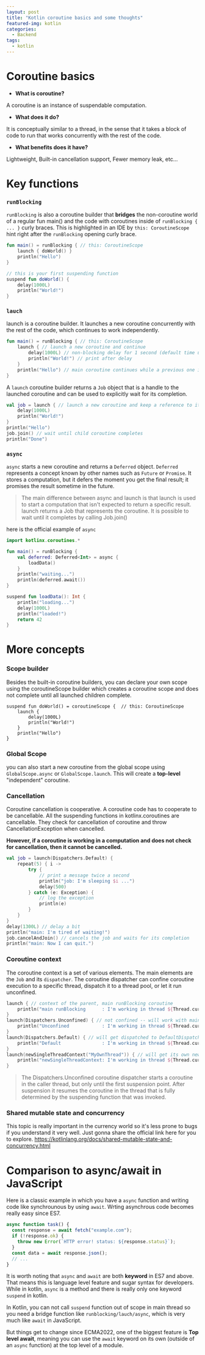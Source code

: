 ```yaml
---
layout: post
title: "Kotlin coroutine basics and some thoughts"
featured-img: kotlin
categories:
  - Backend
tags:
  - kotlin
---
```


# Coroutine basics

- **What is coroutine?**

A coroutine is an instance of suspendable computation.

- **What does it do?**

It is conceptually similar to a thread, in the sense that it takes a block of code to run that works concurrently with the rest of the code.

- **What benefits does it have?**

Lightweight, Built-in cancellation support, Fewer memory leak, etc...


# Key functions

### `runBlocking`

`runBlocking` is also a coroutine builder that **bridges** the non-coroutine world of a regular fun main() and the code with coroutines inside of `runBlocking { ... }` curly braces. This is highlighted in an IDE by `this: CoroutineScope` hint right after the `runBlocking` opening curly brace.

```kotlin
fun main() = runBlocking { // this: CoroutineScope
    launch { doWorld() }
    println("Hello")
}

// this is your first suspending function
suspend fun doWorld() {
    delay(1000L)
    println("World!")
}

```

### `lauch`

launch is a coroutine builder. It launches a new coroutine concurrently with the rest of the code, which continues to work independently.

```kotlin
fun main() = runBlocking { // this: CoroutineScope
    launch { // launch a new coroutine and continue
        delay(1000L) // non-blocking delay for 1 second (default time unit is ms)
        println("World!") // print after delay
    }
    println("Hello") // main coroutine continues while a previous one is delayed
}
```

A `launch` coroutine builder returns a `Job` object that is a handle to the launched coroutine and can be used to explicitly wait for its completion.

```kotlin
val job = launch { // launch a new coroutine and keep a reference to its Job
    delay(1000L)
    println("World!")
}
println("Hello")
job.join() // wait until child coroutine completes
println("Done")
```

### `async`

`async` starts a new coroutine and returns a `Deferred` object. `Deferred` represents a concept known by other names such as `Future` or `Promise`. It stores a computation, but it defers the moment you get the final result; it promises the result sometime in the future.

> The main difference between async and launch is that launch is used to start a computation that isn't expected to return a specific result. launch returns a Job that represents the coroutine. It is possible to wait until it completes by calling Job.join()

here is the official example of `async`

```kotlin
import kotlinx.coroutines.*

fun main() = runBlocking {
    val deferred: Deferred<Int> = async {
        loadData()
    }
    println("waiting...")
    println(deferred.await())
}

suspend fun loadData(): Int {
    println("loading...")
    delay(1000L)
    println("loaded!")
    return 42
}
```

# More concepts

### Scope builder

Besides the built-in coroutine builders, you can declare your own scope using the coroutineScope builder which creates a coroutine scope and does not complete until all launched children complete.

```scope
suspend fun doWorld() = coroutineScope {  // this: CoroutineScope
    launch {
        delay(1000L)
        println("World!")
    }
    println("Hello")
}
```

### Global Scope

you can also start a new coroutine from the global scope using `GlobalScope.async` or `GlobalScope.launch`. This will create a **top-level** "independent" coroutine.

### Cancellation

Coroutine cancellation is cooperative. A coroutine code has to cooperate to be cancellable. All the suspending functions in kotlinx.coroutines are cancellable. They check for cancellation of coroutine and throw CancellationException when cancelled.

**However, if a coroutine is working in a computation and does not check for cancellation, then it cannot be cancelled.**

```kotlin
val job = launch(Dispatchers.Default) {
    repeat(5) { i ->
        try {
            // print a message twice a second
            println("job: I'm sleeping $i ...")
            delay(500)
        } catch (e: Exception) {
            // log the exception
            println(e)
        }
    }
}
delay(1300L) // delay a bit
println("main: I'm tired of waiting!")
job.cancelAndJoin() // cancels the job and waits for its completion
println("main: Now I can quit.")
```

### Coroutine context

The coroutine context is a set of various elements. The main elements are the `Job` and its `dispatcher`. The coroutine dispatcher can confine coroutine execution to a specific thread, dispatch it to a thread pool, or let it run unconfined.

```kotlin
launch { // context of the parent, main runBlocking coroutine
    println("main runBlocking      : I'm working in thread ${Thread.currentThread().name}")
}
launch(Dispatchers.Unconfined) { // not confined -- will work with main thread
    println("Unconfined            : I'm working in thread ${Thread.currentThread().name}")
}
launch(Dispatchers.Default) { // will get dispatched to DefaultDispatcher
    println("Default               : I'm working in thread ${Thread.currentThread().name}")
}
launch(newSingleThreadContext("MyOwnThread")) { // will get its own new thread
    println("newSingleThreadContext: I'm working in thread ${Thread.currentThread().name}")
}
```

> The Dispatchers.Unconfined coroutine dispatcher starts a coroutine in the caller thread, but only until the first suspension point. After suspension it resumes the coroutine in the thread that is fully determined by the suspending function that was invoked.

### Shared mutable state and concurrency

This topic is really important in the currency world so it's less prone to bugs if you understand it very well. Just gonna share the official link here for you to explore.
https://kotlinlang.org/docs/shared-mutable-state-and-concurrency.html

# Comparison to async/await in JavaScript

Here is a classic example in which you have a `async` function and writing code like synchrounous by using `await`. Wrting asynchrous code becomes really easy since ES7.

```javascript
async function task() {
  const response = await fetch("example.com");
  if (!response.ok) {
    throw new Error(`HTTP error! status: ${response.status}`);
  }
  const data = await response.json();
  // ...
}
```

It is worth noting that `async` and `await` are both **keyword** in ES7 and above. That means this is language level feature and sugar syntax for developers. While in kotlin, `async` is a method and there is really only one keyword `suspend` in kotlin.

In Kotlin, you can not call `suspend` function out of scope in main thread so you need a bridge function like `runblocking/lauch/async`, which is very much like `await` in JavaScript.

But things get to change since ECMA2022, one of the biggest feature is **Top level await**, meaning you can use the `await` keyword on its own (outside of an `async` function) at the top level of a module.
